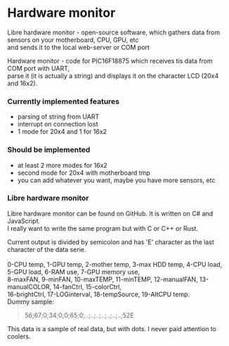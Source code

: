 # Hardware monitor
<p>Libre hardware monitor - open-source software, which gathers data from sensors on your motherboard, CPU, GPU, etc<br>
  and sends it to the local web-server or COM port</p>
<p>Hardware monitor - code for PIC16F18875 which receives tis data from COM port with UART,<br>
  parse it (it is actually a string) and displays it on the character LCD (20x4 and 16x2).</p>
  
### Currently implemented features
<ul>
  <li>parsing of string from UART</li>
  <li>interrupt on connection lost</li>
  <li>1 mode for 20x4 and 1 for 16x2</li>
</ul>

### Should be implemented
<ul>
  <li>at least 2 more modes for 16x2</li>
  <li>second mode for 20x4 with motherboard tmp</li>
  <li>you can add whatever you want, maybe you have more sensors, etc</li>
</ul>

### Libre hardware monitor
<p>Libre hardware monitor can be found on GitHub. It is written on C# and JavaScript.<br>
  I really want to write the same program but with C or C++ or Rust.</p>
<p>Current output is divided by semicolon and has 'E' character as the last character of the data serie.<br>
  <br>
  0-CPU temp, 1-GPU temp, 2-mother temp, 3-max HDD temp, 4-CPU load, 5-GPU load, 6-RAM use, 7-GPU memory use,<br>
  8-maxFAN, 9-minFAN, 10-maxTEMP, 11-minTEMP, 12-manualFAN, 13-manualCOLOR, 14-fanCtrl, 15-colorCtrl,<br>
  16-brightCtrl, 17-LOGinterval, 18-tempSource, 19-AltCPU temp.<br>
  Dummy sample:
  <blockquote>56;67;0;34;0;0;65;0;..;..;..;..;..;..;..;52E</blockquote>
  This data is a sample of real data, but with dots. I never paid attention to coolers.
</p>
